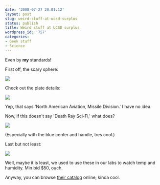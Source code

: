 ```yaml
---
date: '2008-07-27 20:01:12'
layout: post
slug: weird-stuff-at-ucsd-surplus
status: publish
title: Weird stuff at UCSD surplus
wordpress_id: '757'
categories:
- Geek stuff
- Science
---
```


Even by **my** standards!

First off, the scary sphere:

[![](http://fnord.phfactor.net/wp-content/uploads/2008/07/img_0129-450x600.jpg)](http://fnord.phfactor.net/wp-content/uploads/2008/07/img_0129.jpg)

Check out the plate details:

[![](http://fnord.phfactor.net/wp-content/uploads/2008/07/img_0128-450x600.jpg)](http://fnord.phfactor.net/wp-content/uploads/2008/07/img_0128.jpg)

Yep, that says 'North American Aviation, Missile Division.' I have no idea.

Now, if this doesn't say 'Death Ray Sci-Fi,' what does?

[![](http://fnord.phfactor.net/wp-content/uploads/2008/07/img_0131-450x600.jpg)](http://fnord.phfactor.net/wp-content/uploads/2008/07/img_0131.jpg)

(Especially with the blue center and handle, tres cool.)

Last but not least:

[![](http://fnord.phfactor.net/wp-content/uploads/2008/07/img_0132-450x600.jpg)](http://fnord.phfactor.net/wp-content/uploads/2008/07/img_0132.jpg)

Well, maybe it is least, we used to use these in our labs to watch temp and humidity. Min bid $50, ouch.

Anyway, you can browse [their catalog](http://surplus.ucsd.edu/) online, kinda cool.
